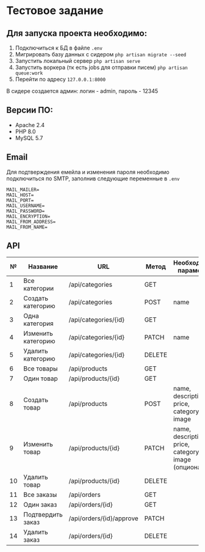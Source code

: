 # Тестовое задание
## Для запуска проекта необходимо:
1. Подключиться к БД в файле `.env`
2. Мигрировать базу данных с сидером `php artisan migrate --seed`
3. Запустить локальный сервер `php artisan serve`
4. Запустить воркера (тк есть jobs для отправки писем) `php artisan queue:work`
5. Перейти по адресу `127.0.0.1:8000`

В сидере создается админ: логин - admin, пароль - 12345

## Версии ПО:
- Apache 2.4
- PHP 8.0
- MySQL 5.7

## Email
Для подтверждения емейла и изменения пароля необходимо подключиться по SMTP, заполнив следующие переменные в `.env`
```
MAIL_MAILER=
MAIL_HOST=
MAIL_PORT=
MAIL_USERNAME=
MAIL_PASSWORD=
MAIL_ENCRYPTION=
MAIL_FROM_ADDRESS=
MAIL_FROM_NAME=
```

## API

| №   | Название           | URL                      | Метод  | Необходимые параметры                                      |
|-----|--------------------|--------------------------|--------|------------------------------------------------------------|
| 1   | Все категории      | /api/categories          | GET    |                                                            |
| 2   | Создать категорию  | /api/categories          | POST   | name                                                       |
| 3   | Одна категория     | /api/categories/{id}     | GET    |                                                            |
| 4   | Изменить категорию | /api/categories/{id}     | PATCH  | name                                                       |
| 5   | Удалить категорию  | /api/categories/{id}     | DELETE |                                                            |
| 6   | Все товары         | /api/products            | GET    |                                                            |
| 7   | Один товар         | /api/products/{id}       | GET    |                                                            |
| 8   | Создать товар      | /api/products            | POST   | name, description, price, category_id, image               |
| 9   | Изменить товар     | /api/products/{id}       | PATCH  | name, description, price, category_id, image (опционально) |
| 10  | Удалить товар      | /api/products/{id}       | DELETE |                                                            |
| 11  | Все заказы         | /api/orders              | GET    |                                                            |
| 12  | Один заказ         | /api/orders/{id}         | GET    |                                                            |
| 13  | Подтвердить заказ  | /api/orders/{id}/approve | PATCH  |                                                            |
| 14  | Удалить заказ      | /api/orders/{id}         | DELETE |                                                            |
    
